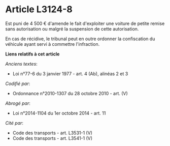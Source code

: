 # Article L3124-8

Est puni de 4 500 € d'amende le fait d'exploiter une voiture de petite remise sans autorisation ou malgré la suspension de
cette autorisation.

En cas de récidive, le tribunal peut en outre ordonner la confiscation du véhicule ayant servi à commettre l'infraction.

**Liens relatifs à cet article**

_Anciens textes_:

  - Loi n°77-6 du 3 janvier 1977 - art. 4 (Ab), alinéas 2 et 3

_Codifié par_:

  - Ordonnance n°2010-1307 du 28 octobre 2010 - art. (V)

_Abrogé par_:

  - Loi n°2014-1104 du 1er octobre 2014 - art. 11

_Cité par_:

  - Code des transports - art. L3531-1 (V)
  - Code des transports - art. L3541-1 (V)
